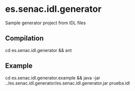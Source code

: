 es.senac.idl.generator
======================

Sample generator project from IDL files

Compilation
-----------

cd es.senac.idl.generator && ant

Example
-------

cd es.senac.idl.generator.example && java -jar ../es.senac.idl.generator/es.senac.idl.generator.jar prueba.idl

